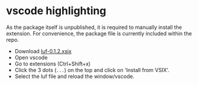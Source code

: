 # vscode highlighting

As the package itself is unpublished, it is required to manually install the extension.
For convenience, the package file is currently included within the repo.
- Download [luf-0.1.2.xsix](luf-0.1.2.vsix)
- Open vscode
- Go to extensions (Ctrl+Shift+x)
- Click the 3 dots (`...`) on the top and click on 'Install from VSIX'.
- Select the luf file and reload the window/vscode.

